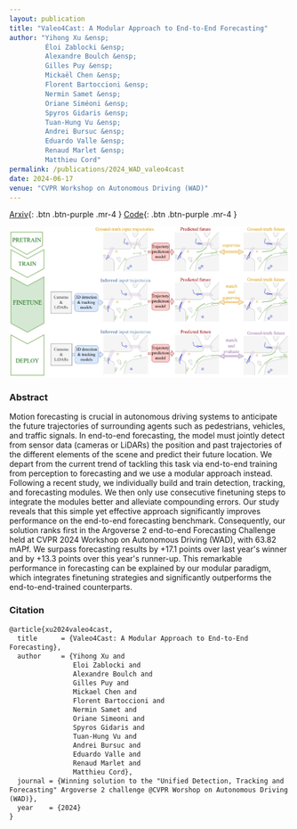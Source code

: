 ```yaml
---
layout: publication
title: "Valeo4Cast: A Modular Approach to End-to-End Forecasting"
author: "Yihong Xu &ensp; 
         Éloi Zablocki &ensp;
         Alexandre Boulch &ensp;
         Gilles Puy &ensp;
         Mickaël Chen &ensp;
         Florent Bartoccioni &ensp;
         Nermin Samet &ensp;
         Oriane Siméoni &ensp;
         Spyros Gidaris &ensp;
         Tuan-Hung Vu &ensp;
         Andrei Bursuc &ensp;
         Eduardo Valle &ensp;
         Renaud Marlet &ensp;
         Matthieu Cord"
permalink: /publications/2024_WAD_valeo4cast
date: 2024-06-17
venue: "CVPR Workshop on Autonomous Driving (WAD)"
---
```


[Arxiv](https://arxiv.org/abs/2406.08113){: .btn .btn-purple .mr-4 }
[Code](https://github.com/valeoai/valeo4cast){: .btn .btn-purple .mr-4 }

![Valeo4Cast teaser](/files/2024_CVPR_WAD_valeo4cast/teaser.png)

### Abstract

Motion forecasting is crucial in autonomous driving systems to anticipate the future trajectories of surrounding agents such as pedestrians, vehicles, and traffic signals. In end-to-end forecasting, the model must jointly detect from sensor data (cameras or LiDARs) the position and past trajectories of the different elements of the scene and predict their future location. We depart from the current trend of tackling this task via end-to-end training from perception to forecasting and we use a modular approach instead. Following a recent study, we individually build and train detection, tracking, and forecasting modules. We then only use consecutive finetuning steps to integrate the modules better and alleviate compounding errors. Our study reveals that this simple yet effective approach significantly improves performance on the end-to-end forecasting benchmark. Consequently, our solution ranks first in the Argoverse 2 end-to-end Forecasting Challenge held at CVPR 2024 Workshop on Autonomous Driving (WAD), with 63.82 mAPf. We surpass forecasting results by +17.1 points over last year's winner and by +13.3 points over this year's runner-up. This remarkable performance in forecasting can be explained by our modular paradigm, which integrates finetuning strategies and significantly outperforms the end-to-end-trained counterparts.

### Citation


```
@article{xu2024valeo4cast,
  title      = {Valeo4Cast: A Modular Approach to End-to-End Forecasting},
  author     = {Yihong Xu and
                Eloi Zablocki and
                Alexandre Boulch and
                Gilles Puy and
                Mickael Chen and
                Florent Bartoccioni and
                Nermin Samet and
                Oriane Simeoni and
                Spyros Gidaris and
                Tuan-Hung Vu and
                Andrei Bursuc and
                Eduardo Valle and
                Renaud Marlet and
                Matthieu Cord},
  journal = {Winning solution to the "Unified Detection, Tracking and Forecasting" Argoverse 2 challenge @CVPR Worshop on Autonomous Driving (WAD)},
  year    = {2024}
}
```